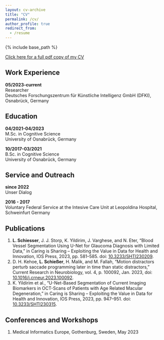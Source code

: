 ```yaml
---
layout: cv-archive
title: "CV"
permalink: /cv/
author_profile: true
redirect_from:
  - /resume
---
```


<style>
a.uline {text-decoration:underline;}
</style>

{% include base_path %}

<a href="../files/cv.pdf" class="uline">Click here for a full pdf copy of my CV</a>

## Work Experience

**05/2023-current**<br>
Researcher<br>
Deutsches Forschungszentrum für Künstliche Intelligenz GmbH (DFKI), Osnabrück, Germany<br>

## Education

**04/2021-04/2023**<br>
M.Sc. in Cognitive Science<br>
University of Osnabrück, Germany<br>

**10/2017-03/2021**<br>
B.Sc. in Cognitive Science<br>
University of Osnabrück, Germany<br>

## Service and Outreach

**since 2022**<br>
Unser Dialog<br>

**2016 - 2017**<br>
Voluntary Federal Service at the Intesive Care Unit at Leopoldina Hospital, Schweinfurt Germany<br>

## Publications

1. **L. Schiesser**, J. J. Storp, K. Yildirim, J. Varghese, and N. Eter, “Blood Vessel Segmentation Using U-Net for Glaucoma Diagnosis with Limited Data,” in Caring is Sharing – Exploiting the Value in Data for Health and Innovation, IOS Press, 2023, pp. 581–585. doi: [10.3233/SHTI230209](http://dx.doi.org/10.3233/SHTI230209).
2. D. H. Kehoe, **L. Schießer**, H. Malik, and M. Fallah, “Motion distractors perturb saccade programming later in time than static distractors,” Current Research in Neurobiology, vol. 4, p. 100092, Jan. 2023, doi: [10.1016/j.crneur.2023.100092](https://doi.org/10.1016/j.crneur.2023.100092).
3. K. Yildirim et al., “U-Net-Based Segmentation of Current Imaging Biomarkers in OCT-Scans of Patients with Age Related Macular Degeneration,” in Caring is Sharing – Exploiting the Value in Data for Health and Innovation, IOS Press, 2023, pp. 947–951. doi: [10.3233/SHTI230315](http://dx.doi.org/10.3233/SHTI230315).

## Conferences and Workshops

1. Medical Informatics Europe, Gothenburg, Sweden, May 2023
